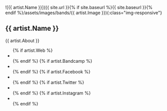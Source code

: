 <div class="row">
<div class="col-md-3" markdown="1">
 ![{{ artist.Name }}]({{ site.url }}{% if site.baseurl %}{{ site.baseurl }}{% endif %}/assets/images/bands/{{ artist.Image }}){:class="img-responsive"}
</div>

<div class="col-md-6 px-5" markdown="1">

## {{ artist.Name }}

{{ artist.About }}

<div class="artist icons">

<ul class="list-inline">
{% if artist.Web %}<li class="list-inline-item"><a href="{{ artist.Web }}" title="{{ artist.Name }} Website"><i class="fa-solid fa-globe" aria-hidden="true"></i></a></li>{% endif %}
{% if artist.Bandcamp %}<li class="list-inline-item"><a href="{{ artist.Bandcamp }}" title="{{ artist.Name }} on Bandcamp"><i class="fa-brands fa-bandcamp" aria-hidden="true"></i></a></li>
{% endif %}
{% if artist.Facebook %}<li class="list-inline-item"><a href="{{ artist.Facebook }}" title="{{ artist.Name }} on Facebook"><i class="fa-brands fa-facebook" aria-hidden="true"></i></a></li>{% endif %}
{% if artist.Twitter %}<li class="list-inline-item"><a href="{{ artist.Twitter }}" title="{{ artist.Name }} on X"><i class="fa-brands fa-x-twitter" aria-hidden="true"></i></a></li>{% endif %}
{% if artist.Instagram %}<li class="list-inline-item"><a href="{{ artist.Instagram }}" title="{{ artist.Name }} on Instagram"><i class="fa-brands fa-instagram" aria-hidden="true"></i></a></li>
{% endif %}
</ul>

</div>
</div>
</div>